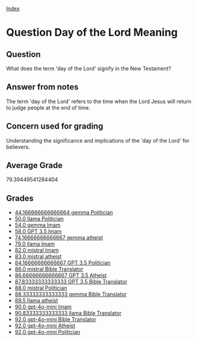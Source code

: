 
[Index](../../index.md)
# Question Day of the Lord Meaning
## Question
What does the term 'day of the Lord' signify in the New Testament?

## Answer from notes
The term 'day of the Lord' refers to the time when the Lord Jesus will return to judge people at the end of time.

## Concern used for grading
Understanding the significance and implications of the 'day of the Lord' for believers.

## Average Grade
79.39449541284404

## Grades
 * [44.166666666666664 gemma Politician](../answers/gemma_Politician/Day_of_the_Lord_Meaning.md)
 * [50.0 llama Politician](../answers/llama_Politician/Day_of_the_Lord_Meaning.md)
 * [54.0 gemma Imam](../answers/gemma_Imam/Day_of_the_Lord_Meaning.md)
 * [58.0 GPT 3.5 Imam](../answers/GPT_3.5_Imam/Day_of_the_Lord_Meaning.md)
 * [74.16666666666667 gemma atheist](../answers/gemma_atheist/Day_of_the_Lord_Meaning.md)
 * [79.0 llama Imam](../answers/llama_Imam/Day_of_the_Lord_Meaning.md)
 * [82.0 mistral Imam](../answers/mistral_Imam/Day_of_the_Lord_Meaning.md)
 * [83.0 mistral atheist](../answers/mistral_atheist/Day_of_the_Lord_Meaning.md)
 * [84.16666666666667 GPT 3.5 Politician](../answers/GPT_3.5_Politician/Day_of_the_Lord_Meaning.md)
 * [86.0 mistral Bible Translator](../answers/mistral_Bible_Translator/Day_of_the_Lord_Meaning.md)
 * [86.66666666666667 GPT 3.5 Atheist](../answers/GPT_3.5_Atheist/Day_of_the_Lord_Meaning.md)
 * [87.83333333333333 GPT 3.5 Bible Translator](../answers/GPT_3.5_Bible_Translator/Day_of_the_Lord_Meaning.md)
 * [88.0 mistral Politician](../answers/mistral_Politician/Day_of_the_Lord_Meaning.md)
 * [88.33333333333333 gemma Bible Translator](../answers/gemma_Bible_Translator/Day_of_the_Lord_Meaning.md)
 * [89.5 llama atheist](../answers/llama_atheist/Day_of_the_Lord_Meaning.md)
 * [90.0 gpt-4o-mini Imam](../answers/gpt-4o-mini_Imam/Day_of_the_Lord_Meaning.md)
 * [90.83333333333333 llama Bible Translator](../answers/llama_Bible_Translator/Day_of_the_Lord_Meaning.md)
 * [92.0 gpt-4o-mini Bible Translator](../answers/gpt-4o-mini_Bible_Translator/Day_of_the_Lord_Meaning.md)
 * [92.0 gpt-4o-mini Atheist](../answers/gpt-4o-mini_Atheist/Day_of_the_Lord_Meaning.md)
 * [92.0 gpt-4o-mini Politician](../answers/gpt-4o-mini_Politician/Day_of_the_Lord_Meaning.md)
